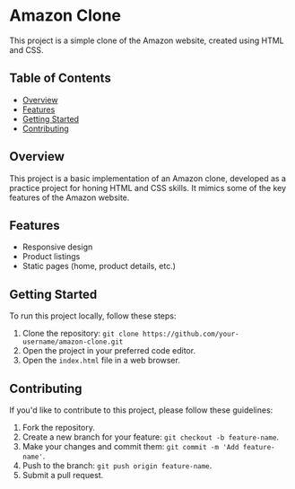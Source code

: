 # Amazon Clone

This project is a simple clone of the Amazon website, created using HTML and CSS.

## Table of Contents

- [Overview](#overview)
- [Features](#features)
- [Getting Started](#getting-started)
- [Contributing](#contributing)

## Overview

This project is a basic implementation of an Amazon clone, developed as a practice project for honing HTML and CSS skills. It mimics some of the key features of the Amazon website.

## Features

- Responsive design
- Product listings
- Static pages (home, product details, etc.)

## Getting Started

To run this project locally, follow these steps:

1. Clone the repository: `git clone https://github.com/your-username/amazon-clone.git`
2. Open the project in your preferred code editor.
3. Open the `index.html` file in a web browser.

## Contributing

If you'd like to contribute to this project, please follow these guidelines:

1. Fork the repository.
2. Create a new branch for your feature: `git checkout -b feature-name`.
3. Make your changes and commit them: `git commit -m 'Add feature-name'`.
4. Push to the branch: `git push origin feature-name`.
5. Submit a pull request.

